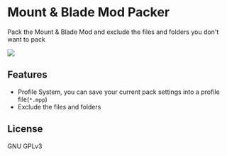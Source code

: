 # Mount & Blade Mod Packer
Pack the Mount & Blade Mod and exclude the files and folders you don't want to pack  
  
![](https://media.moddb.com/images/members/4/3399/3398047/profile/2024-07-18_17-52-50-90.png)
## Features  
* Profile System, you can save your current pack settings into a profile file(`*.mpp`)  
* Exclude the files and folders

## License
GNU GPLv3  
